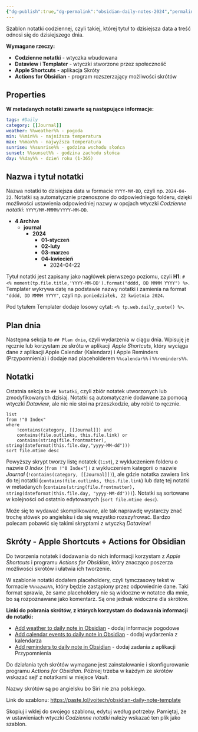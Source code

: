 ```yaml
---
{"dg-publish":true,"dg-permalink":"obsidian-daily-notes-2024","permalink":"/obsidian-daily-notes-2024/","tags":["Obsidian"],"updated":"2024-04-22"}
---
```



Szablon notatki codziennej, czyli takiej, której tytuł to dzisiejsza data a treść odnosi się do dzisiejszego dnia.

**Wymagane rzeczy:**

- **Codzienne notatki** - wtyczka wbudowana
- **Dataview** i **Templater** - wtyczki stworzone przez społeczność
- **Apple Shortcuts** - aplikacja Skróty
- **Actions for Obsidian** - program rozszerzający możliwości skrótów

## Properties

**W metadanych notatki zawarte są następujące informacje:**

```yaml
tags: #Daily
category: [[Journal]]
weather: %%weather%% - pogoda
min: %%min%% - najniższa temperatura
max: %%max%% - najwyższa temperatura
sunrise: %%sunrise%% - godzina wschodu słońca
sunset: %%sunset%% - godzina zachodu słońca
day: %%day%% - dzień roku (1-365)
```

## Nazwa i tytuł notatki

Nazwa notatki to dzisiejsza data w formacie `YYYY-MM-DD`, czyli np. `2024-04-22`. Notatki są automatycznie przenoszone do odpowiedniego folderu, dzięki możliwości ustawienia odpowiedniej nazwy w opcjach wtyczki *Codzienne notatki*: `YYYY/MM-MMMM/YYYY-MM-DD`.

- **4 Archive**
	- **journal**
		- **2024**
			- **01-styczeń**
			- **02-luty**
			- **03-marzec**
			- **04-kwiecień**
				- 2024-04-22

Tytuł notatki jest zapisany jako nagłówek pierwszego poziomu, czyli **H1**: `# <% moment(tp.file.title,'YYYY-MM-DD').format("dddd, DD MMMM YYYY") %>`. Templater wykrywa datę na podstawie nazwy notatki i zamienia na format `"dddd, DD MMMM YYYY"`, czyli np. `poniedziałek, 22 kwietnia 2024`.

Pod tytułem Templater dodaje losowy cytat: `<% tp.web.daily_quote() %>`.

## Plan dnia

Następna sekcja to `## Plan dnia`, czyli wydarzenia w ciągu dnia. Wpisuję je ręcznie lub korzystam ze skrótu w aplikacji *Apple Shortcuts*, który wyciąga dane z aplikacji Apple Calendar (Kalendarz) i Apple Reminders (Przypomnienia) i dodaje nad placeholderem `%%calendar%%` i `%%reminders%%`.

## Notatki

Ostatnia sekcja to `## Notatki`, czyli zbiór notatek utworzonych lub zmodyfikowanych dzisiaj. Notatki są automatycznie dodawane za pomocą wtyczki *Dataview*, ale nic nie stoi na przeszkodzie, aby robić to ręcznie.

```
list
from !"0 Index"
where
	!contains(category, [[Journal]]) and
	contains(file.outlinks, this.file.link) or
	contains(string(file.frontmatter), string(dateformat(this.file.day,"yyyy-MM-dd")))
sort file.mtime desc
```

Powyższy skrypt tworzy listę notatek (`list`), z wykluczeniem folderu o nazwie *0 Index* (`from !"0 Index"`) i z wykluczeniem kategorii o nazwie *Journal* (`!contains(category, [[Journal]])`), ale gdzie notatka zawiera link do tej notatki (`contains(file.outlinks, this.file.link`) lub datę tej notatki w metadanych (`contains(string(file.frontmatter), string(dateformat(this.file.day, "yyyy-MM-dd")))`). Notatki są sortowane w kolejności od ostatnio edytowanych (`sort file.mtime desc`).

Może się to wydawać skomplikowane, ale tak naprawdę wystarczy znać trochę słówek po angielsku i da się wszystko rozszyfrować. Bardzo polecam pobawić się takimi skryptami z wtyczką *Dataview*!

## Skróty - Apple Shortcuts + Actions for Obsidian

Do tworzenia notatek i dodawania do nich informacji korzystam z *Apple Shortcuts* i programu *Actions for Obsidian*, który znacząco poszerza możliwości skrótów i ułatwia ich tworzenie.

W szablonie notatki dodałem placeholdery, czyli tymczasowy tekst w formacie `%%nazwa%%`, który będzie zastąpiony przez odpowiednie dane. Taki format sprawia, że same placeholdery nie są widoczne w notatce dla mnie, bo są rozpoznawane jako komentarz. Są one jednak widoczne dla skrótów.

**Linki do pobrania skrótów, z których korzystam do dodawania informacji do notatki:**

- [Add weather to daily note in Obsidian](https://www.icloud.com/shortcuts/41095556ed014e71b2b411a74270aa1e) - dodaj informacje pogodowe
- [Add calendar events to daily note in Obsidian](https://www.icloud.com/shortcuts/781a4837a63a4515ad3944f28e3d3c21) - dodaj wydarzenia z kalendarza
- [Add reminders to daily note in Obsidian](https://www.icloud.com/shortcuts/c78e2113dd574f8f85e6b5f12817d617) - dodaj zadania z aplikacji Przypomnienia

Do działania tych skrótów wymagane jest zainstalowanie i skonfigurowanie programu *Actions for Obsidian*. Później trzeba w każdym ze skrótów wskazać sejf z notatkami w miejsce *Vault*.

Nazwy skrótów są po angielsku bo Siri nie zna polskiego.

Link do szablonu: https://paste.lol/voitech/obsidian-daily-note-template

Skopiuj i wklej do swojego szablonu, edytuj według potrzeby. Pamiętaj, że w ustawieniach wtyczki *Codzienne notatki* należy wskazać ten plik jako szablon.
